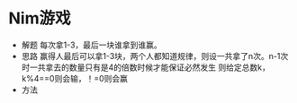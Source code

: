 # Nim游戏
- 解题
    每次拿1-3，最后一块谁拿到谁赢。
- 思路
    赢得人最后可以拿1-3块，两个人都知道规律，则设一共拿了n次。n-1次时一共拿去的数量只有是4的倍数时候才能保证必然发生
    则给定总数k，k%4==0则会输，！=0则会赢
- 方法